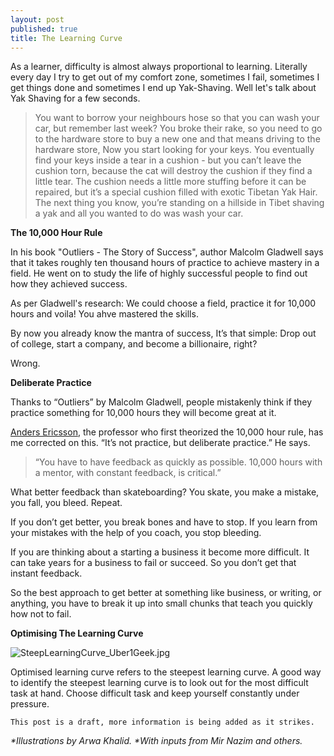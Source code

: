 ```yaml
---
layout: post
published: true
title: The Learning Curve
---
```


As a learner, difficulty is almost always proportional to learning.
Literally every day I try to get out of my comfort zone, sometimes I fail, sometimes I get things done and sometimes I end up Yak-Shaving. 
Well let's talk about Yak Shaving for a few seconds.

> You want to borrow your neighbours hose so that you can wash your car, but remember last week? You broke their rake, so you need to go to the hardware store to buy a new one and that means driving to the hardware store, Now you start looking for your keys. You eventually find your keys inside a tear in a cushion - but you can’t leave the cushion torn, because the cat will destroy the cushion if they find a little tear. The cushion needs a little more stuffing before it can be repaired, but it’s a special cushion filled with exotic Tibetan Yak Hair.
The next thing you know, you’re standing on a hillside in Tibet shaving a yak and all you wanted to do was wash your car.


**The 10,000 Hour Rule**

In his book "Outliers - The Story of Success", author Malcolm Gladwell says that it takes roughly ten thousand hours of practice to achieve mastery in a field. He went on to study the life of highly successful people to find out how they achieved success.

As per Gladwell's research: We could choose a field, practice it for 10,000 hours and voila!
You ahve mastered the skills.

By now you already know the mantra of success, It’s that simple: Drop out of college, start a company, and become a billionaire, right? 

Wrong.

**Deliberate Practice**

Thanks to “Outliers” by Malcolm Gladwell, people mistakenly think if they practice something for 10,000 hours they will become great at it.

[Anders Ericsson](http://www.amazon.com/dp/0544456238/?tag=jamesaltuc-20), the professor who first theorized  the 10,000 hour rule, has me corrected  on this. “It’s not practice, but deliberate practice.” He says.

>“You have to have feedback as quickly as possible. 10,000 hours with a mentor, with constant feedback, is critical.”

What better feedback than skateboarding? You skate, you make a mistake, you fall, you bleed. Repeat.

If you don’t get better, you break bones and have to stop. If you learn from your mistakes with the help of you coach, you stop bleeding.

If you are thinking about a starting a business it become more difficult. It can take years for a business to fail or succeed. So you don’t get that instant feedback.

So the best approach to get better at something like business, or writing, or anything, you have to break it up into small chunks that teach you quickly how not to fail.

**Optimising The Learning Curve**

![SteepLearningCurve_Uber1Geek.jpg]({{site.baseurl}}/images/SteepLearningCurve_Uber1Geek.jpg)

Optimised learning curve refers to the steepest learning curve. A good way to identify the steepest learning curve is to look out for the most difficult task at hand. Choose difficult task and keep yourself constantly under pressure.

```
This post is a draft, more information is being added as it strikes.
```

_*Illustrations by Arwa Khalid._
_*With inputs from Mir Nazim and others._



